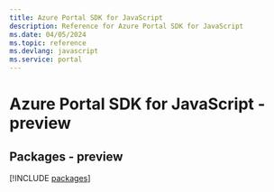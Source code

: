 ```yaml
---
title: Azure Portal SDK for JavaScript
description: Reference for Azure Portal SDK for JavaScript
ms.date: 04/05/2024
ms.topic: reference
ms.devlang: javascript
ms.service: portal
---
```

# Azure Portal SDK for JavaScript - preview
## Packages - preview
[!INCLUDE [packages](portal-index.md)]